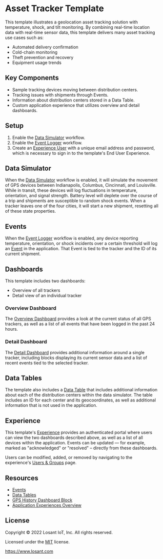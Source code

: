 # Asset Tracker Template

This template illustrates a geolocation asset tracking solution with temperature, shock, and tilt monitoring. By combining real-time location data with real-time sensor data, this template delivers many asset tracking use cases such as:

- Automated delivery confirmation
- Cold-chain monitoring
- Theft prevention and recovery
- Equipment usage trends

## Key Components

- Sample tracking devices moving between distribution centers.
- Tracking issues with shipments through Events.
- Information about distribution centers stored in a Data Table.
- Custom application experience that utilizes overview and detail dashboards.

## Setup

1. Enable the [Data Simulator](/applications/~exportplaceholderid-application-applicationAssetTracker-0~/workflows/~exportplaceholderid-flow-dataSimulator-0~/develop) workflow.
2. Enable the [Event Logger](/applications/~exportplaceholderid-application-applicationAssetTracker-0~/workflows/~exportplaceholderid-flow-eventLogger-1~/develop) workflow.
3. Create an [Experience User](/applications/~exportplaceholderid-application-applicationAssetTracker-0~/experience/users/new) with a unique email address and password, which is necessary to sign in to the template's End User Experience.

## Data Simulator

When the [Data Simulator](/applications/~exportplaceholderid-application-applicationAssetTracker-0~/workflows/~exportplaceholderid-flow-dataSimulator-0~/develop) workflow is enabled, it will simulate the movement of GPS devices between Indianapolis, Columbus, Cincinnati, and Louisville. While in transit, these devices will log fluctuations in temperature, orientation, and signal strength. Battery level will deplete over the course of a trip and shipments are susceptible to random shock events. When a tracker leaves one of the four cities, it will start a new shipment, resetting all of these state properties.

## Events

When the [Event Logger](/applications/~exportplaceholderid-application-applicationAssetTracker-0~/workflows/~exportplaceholderid-flow-eventLogger-1~/develop) workflow is enabled, any device reporting temperature, orientation, or shock incidents over a certain threshold will log an [Event](/applications/~exportplaceholderid-application-applicationAssetTracker-0~/events) in the application. That Event is tied to the tracker and the ID of its current shipment.

## Dashboards

This template includes two dashboards:

- Overview of all trackers
- Detail view of an individual tracker

### Overview Dashboard

The [Overview Dashboard](/dashboards/~exportplaceholderid-dashboard-overviewDashboard-1~) provides a look at the current status of all GPS trackers, as well as a list of all events that have been logged in the past 24 hours.

### Detail Dashboard

The [Detail Dashboard](/dashboards/~exportplaceholderid-dashboard-detailDashboard-0~) provides additional information around a single tracker, including blocks displaying its current sensor data and a list of recent events tied to the selected tracker.

## Data Tables

The template also includes a [Data Table](/applications/~exportplaceholderid-application-applicationAssetTracker-0~/data-tables/~exportplaceholderid-dataTable-distributionCenters-0~) that includes additional information about each of the distribution centers within the data simulator. The table includes an ID for each center and its geocoordinates, as well as additional information that is not used in the application.

## Experience

This template's [Experience](/applications/~exportplaceholderid-application-applicationAssetTracker-0~/experience/versions/develop) provides an authenticated portal where users can view the two dashboards described above, as well as a list of all devices within the application. Events can be updated — for example, marked as "acknowledged" or "resolved" – directly from these dashboards.

Users can be modified, added, or removed by navigating to the experience's [Users & Groups](/applications/~exportplaceholderid-application-applicationAssetTracker-0~/experience/users) page.

## Resources

- [Events](https://docs.losant.com/applications/events/)
- [Data Tables](https://docs.losant.com/data-tables/overview/)
- [GPS History Dashboard Block](https://docs.losant.com/dashboards/gps-history/)
- [Application Experiences Overview](https://docs.losant.com/experiences/overview/)

## License

Copyright &copy; 2022 Losant IoT, Inc. All rights reserved.

Licensed under the [MIT](https://github.com/Losant/losant-templates/blob/master/LICENSE.txt) license.

https://www.losant.com
